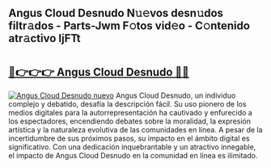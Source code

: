 ## Angus Cloud Desnudo N𝚞𝚎vos desn𝚞dos filtr𝚊dos - Parts-Jwm F𝚘tos vid𝚎o - C𝚘ntenido atr𝚊ctivo IjFTt

# <h2><a href="http://mb96qi.tromn.icu/?c=Angus+Cloud+Desnudo">🔗👉👉👉 Angus Cloud Desnudo 🔗🔗</a></h2>

[![Angus Cloud Desnudo nuevo](https://i.imgur.com/pEAQMta.gif)](http://mb96qi.tromn.icu/?c=Angus+Cloud+Desnudo)
Angus Cloud Desnudo, un individuo complejo y debatido, desafía la descripción fácil. Su uso pionero de los medios digitales para la autorrepresentación ha cautivado y enfurecido a los espectadores, encendiendo debates sobre la moralidad, la expresión artística y la naturaleza evolutiva de las comunidades en línea. A pesar de la incertidumbre de sus próximos pasos, su impacto en el ámbito digital es significativo. Con una dedicación inquebrantable y un atractivo innegable, el impacto de Angus Cloud Desnudo en la comunidad en línea es ilimitado.
